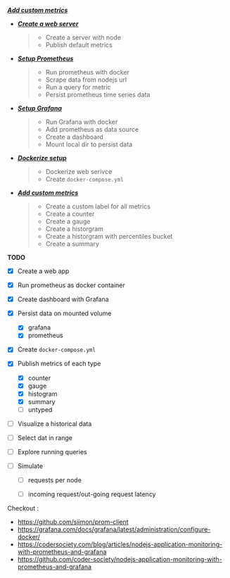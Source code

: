 ***[Add custom metrics](./05-custom-metrics.md)***

> 



- ***[Create a web server](./01-setup-webservice.md)***

  > - Create a server with node
  > - Publish default metrics

- ***[Setup Prometheus](./02-setup-prometheus.md)***

  > - Run prometheus with docker
  > - Scrape data from nodejs url
  > - Run a query for metric
  > - Persist prometheus time series data

- ***[Setup Grafana](./03-setup-grafana.md)***

  > - Run Grafana with docker
  > - Add prometheus as data source
  > - Create a dashboard
  > - Mount local dir to persist data

- ***[Dockerize setup](./04-dockerize-setup.md)***

  > - Dockerize web serivce
  > - Create `docker-compose.yml`

- ***[Add custom metrics](./05-custom-metrics.md)***

  > - Create a custom label for all metrics
  > - Create a counter
  > - Create a gauge
  > - Create a historgram 
  > - Create a historgram with percentiles bucket
  > - Create a summary





**TODO** 

- [x] Create a web app

- [x] Run prometheus as docker container

- [x] Create dashboard with Grafana

- [x] Persist data on mounted volume 

  - [x] grafana
  - [x] prometheus

- [x] Create `docker-compose.yml`

- [x] Publish metrics of each type 

  - [x] counter
  - [x] gauge
  - [x] histogram
  - [x] summary 
  - [ ] untyped

- [ ] Visualize a historical data

- [ ] Select dat in range

- [ ] Explore running queries

- [ ] Simulate

  - [ ] requests per node

  - [ ] incoming request/out-going request latency

    







Checkout :

- https://github.com/siimon/prom-client
- https://grafana.com/docs/grafana/latest/administration/configure-docker/
- https://codersociety.com/blog/articles/nodejs-application-monitoring-with-prometheus-and-grafana
- https://github.com/coder-society/nodejs-application-monitoring-with-prometheus-and-grafana



